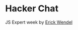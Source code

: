 # Hacker Chat

JS Expert week by [Erick Wendel](https://www.youtube.com/channel/UCh84012dEUE076wM2CVFN9A)